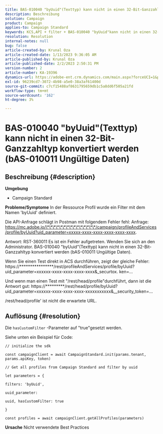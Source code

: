 ```yaml
---
title: BAS-010040 "byUuid"(Texttyp) kann nicht in einen 32-Bit-Ganzzahltyp konvertiert werden (bAS-010011 Ungültige Daten)
description: Beschreibung
solution: Campaign
product: Campaign
applies-to: Campaign Standard
keywords: KCS,API + filter + BAS-010040 "byUuid"kann nicht in einen 32-Bit-Ganzzahltyp konvertiert werden (bAS-010011 Ungültige Daten)
resolution: Resolution
internal-notes: null
bug: false
article-created-by: Krunal Oza
article-created-date: 1/13/2023 9:36:05 AM
article-published-by: Krunal Oza
article-published-date: 2/2/2023 2:50:31 PM
version-number: 2
article-number: KA-19396
dynamics-url: https://adobe-ent.crm.dynamics.com/main.aspx?forceUCI=1&pagetype=entityrecord&etn=knowledgearticle&id=540924b2-2593-ed11-aad1-6045bd006793
exl-id: 96239cd7-3072-4b98-a5e0-38a3af61400d
source-git-commit: c7cf15488af8631795659db1c5a8dd6f505a21fd
workflow-type: tm+mt
source-wordcount: '162'
ht-degree: 3%

---
```


# BAS-010040 &quot;byUuid&quot;(Texttyp) kann nicht in einen 32-Bit-Ganzzahltyp konvertiert werden (bAS-010011 Ungültige Daten)

## Beschreibung {#description}

<b>Umgebung</b>
- Campaign Standard



<b>Probleme/Symptome</b>
In der Ressource Profil wurde ein Filter mit dem Namen &#39;byUuid&#39; definiert.

Die API-Anfrage schlägt in Postman mit folgendem Fehler fehl: Anfrage: https://mc.adobe.io/\*\*\*\*\*\*\*\*\*\*\*\*\*\*\*/campaign/profileAndServices/profile/byUuid?uid_parameter=xxxxx-xxxx-xxxx-xxxx-xxxx-xxxx.

Antwort: RST-360011 Es ist ein Fehler aufgetreten. Wenden Sie sich an den Administrator.
BAS-010040 &quot;byUuid&quot;(Texttyp) kann nicht in einen 32-Bit-Ganzzahltyp konvertiert werden (bAS-010011 Ungültige Daten).

Wenn Sie einen Test direkt in ACS durchführen, zeigt der gleiche Fehler: https://\*\*\*\*\*\*\*\*\*\*\*\*\*\*\*\*/rest/profileAndServices/profile/byUuid?uid_parameter=xxxxxx-xxxx-xxxx-xxxx-xxxx&amp;_securtox. ken=...

Und wenn man einen Test mit &quot;/rest/head/profile&quot;durchführt, dann ist die Antwort gut: https://\*\*\*\*\*\*\*\*\*/rest/head/profile/byUuid?uid_parameter=xxxxxx-xxxx-xxxx-xxxx-xxxxxxxxxxx&amp;__security_token=...

/rest/head/profile&#39; ist nicht die erwartete URL.


## Auflösung {#resolution}


Die `hasCustomFilter` -Parameter auf &quot;true&quot;gesetzt werden.

Siehe unten ein Beispiel für Code:




```
// initialize the sdk
```




`const campaignClient = await CampaignStandard.init(params.tenant, params.apiKey, token)`

`// Get all profiles from Campaign Standard and filter by uuid`

`let parameters = {`

`filters: 'byUuid',`

`uuid_parameter:`

`uuid, hasCustomFilter: true`

`}`

`const profiles = await campaignClient.getAllProfiles(parameters)`


<b>Ursache</b>
Nicht verwendete Best Practices
